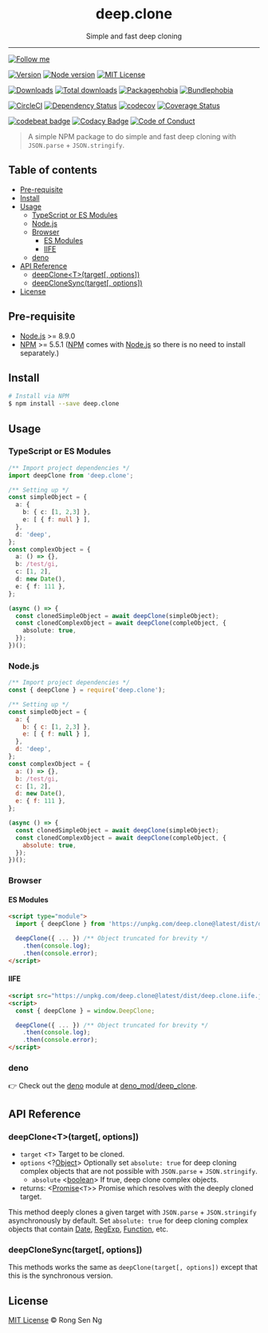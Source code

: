 <div align="center" style="text-align: center;">
  <h1 style="border-bottom: none;">deep.clone</h1>

  <p>Simple and fast deep cloning</p>
</div>

<hr />

[![Follow me][follow-me-badge]][follow-me-url]

[![Version][version-badge]][version-url]
[![Node version][node-version-badge]][node-version-url]
[![MIT License][mit-license-badge]][mit-license-url]

[![Downloads][downloads-badge]][downloads-url]
[![Total downloads][total-downloads-badge]][downloads-url]
[![Packagephobia][packagephobia-badge]][packagephobia-url]
[![Bundlephobia][bundlephobia-badge]][bundlephobia-url]

[![CircleCI][circleci-badge]][circleci-url]
[![Dependency Status][daviddm-badge]][daviddm-url]
[![codecov][codecov-badge]][codecov-url]
[![Coverage Status][coveralls-badge]][coveralls-url]

[![codebeat badge][codebeat-badge]][codebeat-url]
[![Codacy Badge][codacy-badge]][codacy-url]
[![Code of Conduct][coc-badge]][coc-url]

> A simple NPM package to do simple and fast deep cloning with `JSON.parse` + `JSON.stringify`.

## Table of contents <!-- omit in toc -->

- [Pre-requisite](#pre-requisite)
- [Install](#install)
- [Usage](#usage)
  - [TypeScript or ES Modules](#typescript-or-es-modules)
  - [Node.js](#nodejs)
  - [Browser](#browser)
    - [ES Modules](#es-modules)
    - [IIFE](#iife)
  - [deno](#deno)
- [API Reference](#api-reference)
  - [deepClone&lt;T&gt;(target[, options])](#deepclonelttgttarget-options)
  - [deepCloneSync(target[, options])](#deepclonesynctarget-options)
- [License](#license)

## Pre-requisite

- [Node.js][node-js-url] >= 8.9.0
- [NPM][npm-url] >= 5.5.1 ([NPM][npm-url] comes with [Node.js][node-js-url] so there is no need to install separately.)

## Install

```sh
# Install via NPM
$ npm install --save deep.clone
```

## Usage

### TypeScript or ES Modules

```ts
/** Import project dependencies */
import deepClone from 'deep.clone';

/** Setting up */
const simpleObject = {
  a: {
    b: { c: [1, 2,3] },
    e: [ { f: null } ],
  },
  d: 'deep',
};
const complexObject = {
  a: () => {},
  b: /test/gi,
  c: [1, 2],
  d: new Date(),
  e: { f: 111 },
};

(async () => {
  const clonedSimpleObject = await deepClone(simpleObject);
  const clonedComplexObject = await deepClone(compleObject, {
    absolute: true,
  });
})();
```

### Node.js

```js
/** Import project dependencies */
const { deepClone } = require('deep.clone');

/** Setting up */
const simpleObject = {
  a: {
    b: { c: [1, 2,3] },
    e: [ { f: null } ],
  },
  d: 'deep',
};
const complexObject = {
  a: () => {},
  b: /test/gi,
  c: [1, 2],
  d: new Date(),
  e: { f: 111 },
};

(async () => {
  const clonedSimpleObject = await deepClone(simpleObject);
  const clonedComplexObject = await deepClone(compleObject, {
    absolute: true,
  });
})();
```

### Browser

#### ES Modules

```html
<script type="module">
  import { deepClone } from 'https://unpkg.com/deep.clone@latest/dist/deep.clone.js';

  deepClone({ ... }) /** Object truncated for brevity */
    .then(console.log);
    .then(console.error);
</script>
```

#### IIFE

```html
<script src="https://unpkg.com/deep.clone@latest/dist/deep.clone.iife.js"></script>
<script>
  const { deepClone } = window.DeepClone;

  deepClone({ ... }) /** Object truncated for brevity */
    .then(console.log);
    .then(console.error);
</script>
```

### deno

👉 Check out the [deno][] module at [deno_mod/deep_clone][].


## API Reference

### deepClone&lt;T&gt;(target[, options])

 - `target` <`T`> Target to be cloned.
 - `options` <?[Object][object-mdn-url]> Optionally set `absolute: true` for deep cloning complex objects that are not possible with `JSON.parse` + `JSON.stringify`.
   - `absolute` <[boolean][boolean-mdn-url]> If true, deep clone complex objects.
 - returns: <[Promise][promise-mdn-url]<`T`>> Promise which resolves with the deeply cloned target.

This method deeply clones a given target with `JSON.parse` + `JSON.stringify` asynchronously by default. Set `absolute: true` for deep cloning complex objects that contain [Date][date-mdn-url], [RegExp][regexp-mdn-url], [Function][function-mdn-url], etc.

### deepCloneSync(target[, options])

This methods works the same as `deepClone(target[, options])` except that this is the synchronous version.

## License

[MIT License](https://motss.mit-license.org/) © Rong Sen Ng

<!-- References -->
[node-js-url]: https://nodejs.org
[npm-url]: https://www.npmjs.com
[node-releases-url]: https://nodejs.org/en/download/releases
[typescript-url]: https://github.com/Microsoft/TypeScript
[unpkg-url]: https://unpkg.com
[jsdelivr-url]: https://www.jsdelivr.com
[unpkg-url]: https://unpkg.com/deep.clone@latest/dist/
[deno]: https://github.com/denoland/deno
[deno_mod/deep_clone]: https://github.com/motss/deno_mod/tree/master/deep_clone

<!-- MDN -->
[boolean-mdn-url]: https://developer.mozilla.org/en-US/docs/Web/JavaScript/Reference/Global_Objects/Boolean
[date-mdn-url]: https://developer.mozilla.org/en-US/docs/Web/JavaScript/Reference/Global_Objects/Date
[function-mdn-url]: https://developer.mozilla.org/en-US/docs/Web/JavaScript/Reference/Global_Objects/Function
[html-style-element-mdn-url]: https://developer.mozilla.org/en-US/docs/Web/API/HTMLStyleElement
[map-mdn-url]: https://developer.mozilla.org/en-US/docs/Web/JavaScript/Reference/Global_Objects/Map
[number-mdn-url]: https://developer.mozilla.org/en-US/docs/Web/JavaScript/Reference/Global_Objects/Number
[object-mdn-url]: https://developer.mozilla.org/en-US/docs/Web/JavaScript/Reference/Global_Objects/Object
[promise-mdn-url]: https://developer.mozilla.org/en-US/docs/Web/JavaScript/Reference/Global_Objects/Promise
[regexp-mdn-url]: https://developer.mozilla.org/en-US/docs/Web/JavaScript/Reference/Global_Objects/RegExp
[string-mdn-url]: https://developer.mozilla.org/en-US/docs/Web/JavaScript/Reference/Global_Objects/String

<!-- Badges -->
[follow-me-badge]: https://flat.badgen.net/twitter/follow/igarshmyb?icon=twitter

[version-badge]: https://flat.badgen.net/npm/v/deep.clone?icon=npm
[node-version-badge]: https://flat.badgen.net/npm/node/deep.clone
[mit-license-badge]: https://flat.badgen.net/npm/license/deep.clone

[downloads-badge]: https://flat.badgen.net/npm/dm/deep.clone
[total-downloads-badge]: https://flat.badgen.net/npm/dt/deep.clone?label=total%20downloads
[packagephobia-badge]: https://flat.badgen.net/packagephobia/install/deep.clone
[bundlephobia-badge]: https://flat.badgen.net/bundlephobia/minzip/deep.clone

[circleci-badge]: https://flat.badgen.net/circleci/github/motss/deep.clone/master?icon=circleci
[daviddm-badge]: https://flat.badgen.net/david/dep/motss/deep.clone
[codecov-badge]: https://flat.badgen.net/codecov/c/github/motss/deep.clone?label=codecov&icon=codecov
[coveralls-badge]: https://flat.badgen.net/coveralls/c/github/motss/deep.clone?label=coveralls

[codacy-badge]: https://api.codacy.com/project/badge/Grade/c84a41b8422245058a8c1acd17fd7e23
[codebeat-badge]: https://codebeat.co/badges/8a0eb7c1-b944-41b1-ad87-5f0bd392873b
[coc-badge]: https://flat.badgen.net/badge/code%20of/conduct/pink

<!-- Links -->
[follow-me-url]: https://twitter.com/igarshmyb?utm_source=github.com&amp;utm_medium=referral&amp;utm_content=motss/deep.clone

[version-url]: https://www.npmjs.com/package/deep.clone
[node-version-url]: https://nodejs.org/en/download
[mit-license-url]: https://github.com/motss/deep.clone/blob/master/license

[downloads-url]: http://www.npmtrends.com/deep.clone
[packagephobia-url]: https://packagephobia.now.sh/result?p=deep.clone
[bundlephobia-url]: https://bundlephobia.com/result?p=deep.clone

[circleci-url]: https://circleci.com/gh/motss/deep.clone/tree/master
[daviddm-url]: https://david-dm.org/motss/deep.clone
[codecov-url]: https://codecov.io/gh/motss/deep.clone
[coveralls-url]: https://coveralls.io/github/motss/deep.clone?branch=master

[codebeat-url]: https://codebeat.co/projects/github-com-motss-deep-clone-master
[codacy-url]: https://www.codacy.com/app/motss/deep.clone?utm_source=github.com&amp;utm_medium=referral&amp;utm_content=motss/deep.clone&amp;utm_campaign=Badge_Grade
[coc-url]: https://github.com/motss/deep.clone/blob/master/code-of-conduct.md
